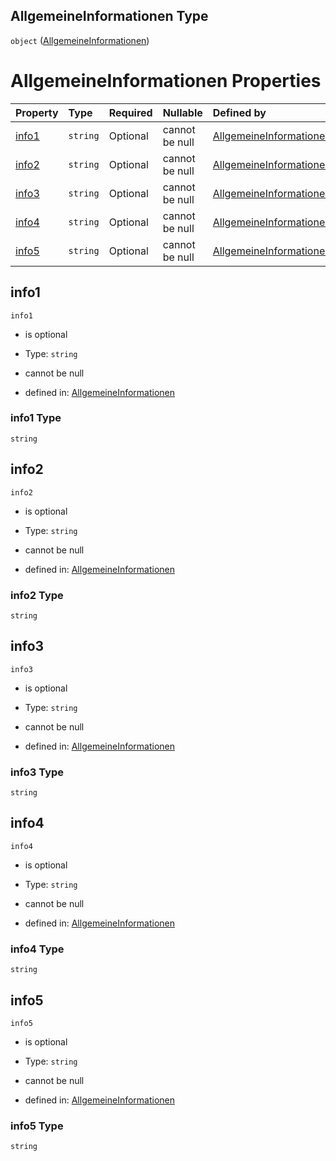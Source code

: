 ## AllgemeineInformationen Type

`object` ([AllgemeineInformationen](allgemeineinformationen.md))

# AllgemeineInformationen Properties

| Property        | Type     | Required | Nullable       | Defined by                                                                                                                                                                                                     |
| :-------------- | :------- | :------- | :------------- | :------------------------------------------------------------------------------------------------------------------------------------------------------------------------------------------------------------- |
| [info1](#info1) | `string` | Optional | cannot be null | [AllgemeineInformationen](allgemeineinformationen-properties-info1.md "https://raw.githubusercontent.com/conuti-gmbh/bo4e-schema/master/schemas/v1/com/AllgemeineInformationen.schema.json#/properties/info1") |
| [info2](#info2) | `string` | Optional | cannot be null | [AllgemeineInformationen](allgemeineinformationen-properties-info2.md "https://raw.githubusercontent.com/conuti-gmbh/bo4e-schema/master/schemas/v1/com/AllgemeineInformationen.schema.json#/properties/info2") |
| [info3](#info3) | `string` | Optional | cannot be null | [AllgemeineInformationen](allgemeineinformationen-properties-info3.md "https://raw.githubusercontent.com/conuti-gmbh/bo4e-schema/master/schemas/v1/com/AllgemeineInformationen.schema.json#/properties/info3") |
| [info4](#info4) | `string` | Optional | cannot be null | [AllgemeineInformationen](allgemeineinformationen-properties-info4.md "https://raw.githubusercontent.com/conuti-gmbh/bo4e-schema/master/schemas/v1/com/AllgemeineInformationen.schema.json#/properties/info4") |
| [info5](#info5) | `string` | Optional | cannot be null | [AllgemeineInformationen](allgemeineinformationen-properties-info5.md "https://raw.githubusercontent.com/conuti-gmbh/bo4e-schema/master/schemas/v1/com/AllgemeineInformationen.schema.json#/properties/info5") |

## info1



`info1`

*   is optional

*   Type: `string`

*   cannot be null

*   defined in: [AllgemeineInformationen](allgemeineinformationen-properties-info1.md "https://raw.githubusercontent.com/conuti-gmbh/bo4e-schema/master/schemas/v1/com/AllgemeineInformationen.schema.json#/properties/info1")

### info1 Type

`string`

## info2



`info2`

*   is optional

*   Type: `string`

*   cannot be null

*   defined in: [AllgemeineInformationen](allgemeineinformationen-properties-info2.md "https://raw.githubusercontent.com/conuti-gmbh/bo4e-schema/master/schemas/v1/com/AllgemeineInformationen.schema.json#/properties/info2")

### info2 Type

`string`

## info3



`info3`

*   is optional

*   Type: `string`

*   cannot be null

*   defined in: [AllgemeineInformationen](allgemeineinformationen-properties-info3.md "https://raw.githubusercontent.com/conuti-gmbh/bo4e-schema/master/schemas/v1/com/AllgemeineInformationen.schema.json#/properties/info3")

### info3 Type

`string`

## info4



`info4`

*   is optional

*   Type: `string`

*   cannot be null

*   defined in: [AllgemeineInformationen](allgemeineinformationen-properties-info4.md "https://raw.githubusercontent.com/conuti-gmbh/bo4e-schema/master/schemas/v1/com/AllgemeineInformationen.schema.json#/properties/info4")

### info4 Type

`string`

## info5



`info5`

*   is optional

*   Type: `string`

*   cannot be null

*   defined in: [AllgemeineInformationen](allgemeineinformationen-properties-info5.md "https://raw.githubusercontent.com/conuti-gmbh/bo4e-schema/master/schemas/v1/com/AllgemeineInformationen.schema.json#/properties/info5")

### info5 Type

`string`

